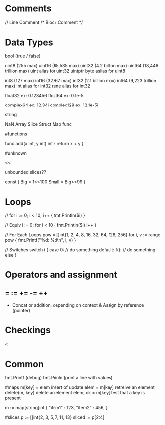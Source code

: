 
# Comments
// Line Comment
/* Block Comment */

# Data Types
bool (true / false)

uint8   (255 max)
uint16  (65,535 max)
uint32  (4.2 billion max)
uint64  (18,446 trillion max)
uint    alias for uint32
uintptr
byte    aslias for uint8

int8  (127 max)
int16 (32767 max)
int32 (2.1 billion max)
int64 (9,223 trillion max)
int   alias for int32
rune  alias for int32

float32 ex: 0.123456
float64 ex: 0.1e-5

complex64   ex: 12.34i
complex128 ex: 12.1e-5i

string

NaN
Array
Slice
Struct
Map
func


#functions

func add(x int, y int) int {
  return x + y
}


#unknown

<<
>>
unbounded slices??


const (
  Big = 1<<100
  Small = Big>>99
)

# Loops
//
for i := 0; i < 10; i++ {
  fmt.Println($i)
}

// Equiv
i := 0;
for i < 10 {
  fmt.Println($i)
  i++
}

// For Each Loops
pow = []int{1, 2, 4, 8, 16, 32, 64, 128, 256}
for i, v := range pow {
  fmt.Printf("%d: %d\n", i, v)
}

// Switches
switch i {
  case 0:
    // do something
  default: f():
    // do something else
}


# Operators and assignment
 =
:=
+=
-=
++
--
+  Concat or addition, depending on context
&  Assign by reference (pointer)


# Checkings
<
>


# Common
fmt.Printf (debug)
fmt.Prinln (print a line with values)

#maps
m[key] = elem     insert of update
elem = m[key]     retreive an element
delete(m, key)    delete an element
elem, ok = m[key] test that a key is present

m := map[string]int {
  "item1" : 123,
  "item2" : 456,
}

#slices
p := []int{2, 3, 5, 7, 11, 13}
sliced := p[2:4]


